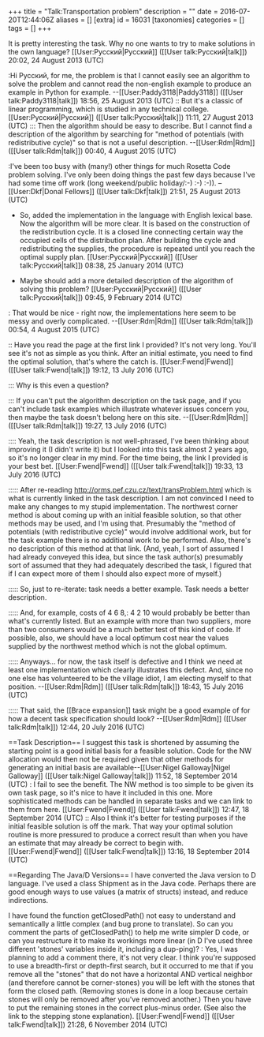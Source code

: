 +++
title = "Talk:Transportation problem"
description = ""
date = 2016-07-20T12:44:06Z
aliases = []
[extra]
id = 16031
[taxonomies]
categories = []
tags = []
+++

It is pretty interesting the task. Why no one wants to try to make solutions in the own language? [[User:Русский|Русский]] ([[User talk:Русский|talk]]) 20:02, 24 August 2013 (UTC)

:Hi Русский, for me, the problem is that I cannot easily see an algorithm to solve the problem and cannot read the non-english example to produce an example in Python for example. --[[User:Paddy3118|Paddy3118]] ([[User talk:Paddy3118|talk]]) 18:56, 25 August 2013 (UTC)
:: But it's a classic of linear programming, which is studied in any technical college. [[User:Русский|Русский]] ([[User talk:Русский|talk]]) 11:11, 27 August 2013 (UTC)
::: Then the algorithm should be easy to describe. But I cannot find a description of the algorithm by searching for "method of potentials (with redistributive cycle)" so that is not a useful description. --[[User:Rdm|Rdm]] ([[User talk:Rdm|talk]]) 00:40, 4 August 2015 (UTC)

:I've been too busy with (many!) other things for much Rosetta Code problem solving. I've only been doing things the past few days because I've had some time off work (long weekend/public holiday/:-) :-) :-)). –[[User:Dkf|Donal Fellows]] ([[User talk:Dkf|talk]]) 21:51, 25 August 2013 (UTC)

* So, added the implementation in the language with English lexical base. Now the algorithm will be more clear. It is based on the construction of the redistribution cycle. It is a closed line connecting certain way the occupied cells of the distribution plan. After building the cycle and redistributing the supplies, the procedure is repeated until you reach the optimal supply plan. [[User:Русский|Русский]] ([[User talk:Русский|talk]]) 08:38, 25 January 2014 (UTC)

* Maybe should add a more detailed description of the algorithm of solving this problem? [[User:Русский|Русский]] ([[User talk:Русский|talk]]) 09:45, 9 February 2014 (UTC)

: That would be nice - right now, the implementations here seem to be messy and overly complicated. --[[User:Rdm|Rdm]] ([[User talk:Rdm|talk]]) 00:54, 4 August 2015 (UTC)

:: Have you read the page at the first link I provided? It's not very long. You'll see it's not as simple as you think. After an initial estimate, you need to find the optimal solution, that's where the catch is. [[User:Fwend|Fwend]] ([[User talk:Fwend|talk]]) 19:12, 13 July 2016 (UTC)

::: Why is this even a question? 

::: If you can't put the algorithm description on the task page, and if you can't include task examples which illustrate whatever issues concern you, then maybe the task doesn't belong here on this site. --[[User:Rdm|Rdm]] ([[User talk:Rdm|talk]]) 19:27, 13 July 2016 (UTC)

:::: Yeah, the task description is not well-phrased, I've been thinking about improving it (I didn't write it) but I looked into this task almost 2 years ago, so it's no longer clear in my mind. For the time being, the link I provided is your best bet. [[User:Fwend|Fwend]] ([[User talk:Fwend|talk]]) 19:33, 13 July 2016 (UTC)

::::: After re-reading http://orms.pef.czu.cz/text/transProblem.html which is what is currently linked in the task description. I am not convinced I need to make any changes to my stupid implementation. The northwest corner method is about coming up with an initial feasible solution, so that other methods may be used, and I'm using that. Presumably the "method of potentials (with redistributive cycle)" would involve additional work, but for the task example there is no additional work to be performed. Also, there's no description of this method at that link.  (And, yeah, I sort of assumed I had already conveyed this idea, but since the task author(s) presumably sort of assumed that they had adequately described the task, I figured that if I can expect more of them I should also expect more of myself.)

::::: So, just to re-iterate: task needs a better example. Task needs a better description.

::::: And, for example, costs of 4 6 8,: 4 2 10 would probably be better than what's currently listed. But an example with more than two suppliers, more than two consumers would be a much better test of this kind of code. If possible, also, we should have a local optimum cost near the values supplied by the northwest method which is not the global optimum.

::::: Anyways... for now, the task itself is defective and I think we need at least one implementation which clearly illustrates this defect. And, since no one else has volunteered to be the village idiot, I am electing myself to that position. --[[User:Rdm|Rdm]] ([[User talk:Rdm|talk]]) 18:43, 15 July 2016 (UTC)

::::: That said, the [[Brace expansion]] task might be a good example of for how a decent task specification should look? --[[User:Rdm|Rdm]] ([[User talk:Rdm|talk]]) 12:44, 20 July 2016 (UTC)

==Task Description==
I suggest this task is shortened by assuming the starting point is a good initial basis for a feasible solution. Code for the NW allocation would then not be required given that other methods for generating an initial basis are available--[[User:Nigel Galloway|Nigel Galloway]] ([[User talk:Nigel Galloway|talk]]) 11:52, 18 September 2014 (UTC)
: I fail to see the benefit. The NW method is too simple to be given its own task page, so it's nice to have it included in this one. More sophisticated methods can be handled in separate tasks and we can link to them from here. [[User:Fwend|Fwend]] ([[User talk:Fwend|talk]]) 12:47, 18 September 2014 (UTC)
:: Also I think it's better for testing purposes if the initial feasible solution is off the mark. That way your optimal solution routine is more pressured to produce a correct result than when you have an estimate that may already be correct to begin with. [[User:Fwend|Fwend]] ([[User talk:Fwend|talk]]) 13:16, 18 September 2014 (UTC)

==Regarding The Java/D Versions==
I have converted the Java version to D language. I've used a class Shipment as in  the Java code. Perhaps there are good enough ways to use values (a matrix of structs) instead, and reduce indirections.

I have found the function getClosedPath() not easy to understand and semantically a little complex (and bug prone to translate). So can you comment the parts of getClosedPath() to help me write simpler D code, or can you restructure it to make its workings more linear (in D I've used three different 'stones' variables inside it, including a dup-ping)?
: Yes, I was planning to add a comment there, it's not very clear. I think you're supposed to use a breadth-first or depth-first search, but it occurred to me that if you remove all the "stones" that do not have a horizontal AND vertical neighbor (and therefore cannot be corner-stones) you will be left with the stones that form the closed path. (Removing stones is done in a loop because certain stones will only be removed after you've removed another.) Then you have to put the remaining stones in the correct plus-minus order. (See also the link to the stepping stone explanation). [[User:Fwend|Fwend]] ([[User talk:Fwend|talk]]) 21:28, 6 November 2014 (UTC)
